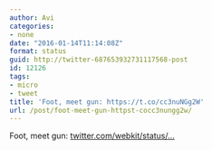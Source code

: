 ```yaml
---
author: Avi
categories:
- none
date: "2016-01-14T11:14:08Z"
format: status
guid: http://twitter-687653932731117568-post
id: 12126
tags:
- micro
- tweet
title: 'Foot, meet gun: https://t.co/cc3nuNGg2W'
url: /post/foot-meet-gun-httpst-cocc3nungg2w/
---
```

Foot, meet gun: [twitter.com/webkit/status/…](https://twitter.com/webkit/status/687650819643158528)